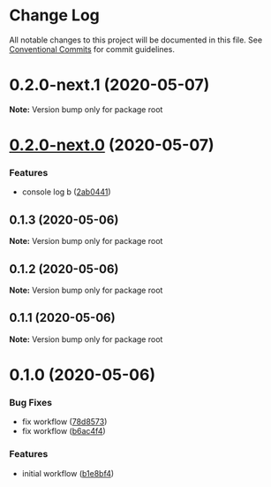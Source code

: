 # Change Log

All notable changes to this project will be documented in this file.
See [Conventional Commits](https://conventionalcommits.org) for commit guidelines.

# 0.2.0-next.1 (2020-05-07)

**Note:** Version bump only for package root





# [0.2.0-next.0](https://github.com/thiagozf/gh-actions/compare/v0.1.3...v0.2.0-next.0) (2020-05-07)


### Features

* console log b ([2ab0441](https://github.com/thiagozf/gh-actions/commit/2ab044112664cce83e653e9d0e9997b6d8b14a2e))





## 0.1.3 (2020-05-06)

**Note:** Version bump only for package root





## 0.1.2 (2020-05-06)

**Note:** Version bump only for package root





## 0.1.1 (2020-05-06)

**Note:** Version bump only for package root





# 0.1.0 (2020-05-06)


### Bug Fixes

* fix workflow ([78d8573](https://github.com/thiagozf/gh-actions/commit/78d85735058513e8db9492a9c2d7c3918cbf3564))
* fix workflow ([b6ac4f4](https://github.com/thiagozf/gh-actions/commit/b6ac4f428ff4dad7ec42781dfd43384daa361fe7))


### Features

* initial workflow ([b1e8bf4](https://github.com/thiagozf/gh-actions/commit/b1e8bf4fcd58b89b966a652b4d8f340f2e20f691))
